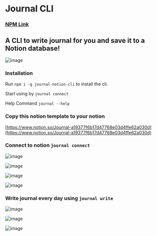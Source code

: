# Journal CLI

### [NPM Link](https://www.npmjs.com/package/journal-notion-cli)

## A CLI to write journal for you and save it to a Notion database!

![image](https://user-images.githubusercontent.com/12975481/159121193-9ffe743c-352e-48c4-b43b-a577190ae658.png)

### Installation

Run `npm i -g journal-notion-cli` to install the cli.

Start using by `journal connect`

Help Command `journal --help`

### Copy this notion template to your notion

[https://www.notion.so/Journal-a19377f6b17d47768e03d4ffe62a030d](https://www.notion.so/Journal-a19377f6b17d47768e03d4ffe62a030d)

### Connect to notion `journal connect`

![image](https://user-images.githubusercontent.com/12975481/159121300-df0be909-9ec9-4ab8-82e1-ef669eee0d20.png)

![image](https://user-images.githubusercontent.com/12975481/159121314-9396644f-e288-4334-8640-1317af6b671d.png)

![image](https://user-images.githubusercontent.com/12975481/159121372-95cf0824-7cba-40b9-a876-7eea6737b51b.png)

![image](https://user-images.githubusercontent.com/12975481/159121402-31dac731-6139-41af-a8a5-d4653b5ae395.png)

### Write journal every day using `journal write`

![image](https://user-images.githubusercontent.com/12975481/159121444-939ed87b-1ae1-412d-955e-c8bc1a8327bb.png)

![image](https://user-images.githubusercontent.com/12975481/159121477-b0809f0b-205c-449c-8239-54d984986350.png)

![image](https://user-images.githubusercontent.com/12975481/159121481-fa9020b0-aff2-4449-9df7-af869410461a.png)
